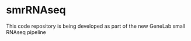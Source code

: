 # smrRNAseq
This code repository is being developed as part of the new GeneLab small RNAseq pipeline
